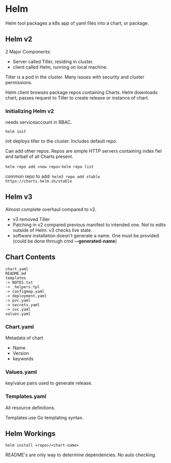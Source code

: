 # Helm

Helm tool packages a k8s app of yaml files into a chart, or package.  

## Helm v2

2 Major Components:

- Server called Tiller, residing in cluster.
- client called Helm, running on local machine.

Tiller is a pod in the cluster.  Many issues with security and cluster permissions.  

Helm client browses package repos containing Charts.   Helm downloads chart, passes request to Tiller to create release or instance of chart.  

### Initializing Helm v2

needs serviceaccount in RBAC.

`helm init`

init deploys tiller to the cluster.  Includes default repo.

Can add other repos.  Repos are simple HTTP servers containing index fiel and tarball of all Charts present.

`helm repo add <new repo>`
`helm repo list`

common repo to add: `helm3 repo add stable https://charts.helm.sh/stable`

## Helm v3

Almost complete overhaul compared to v2.  

- v3 removed Tiller
- Patching in v2 compared previous manifest to intended one.  Not to edits outside of Helm.  v3 checks live state.
- software installation doesn't generate a name.  One must be provided (could be done through cmd **--generated-name**)

## Chart Contents

```
chart.yaml
README.md
templates
-> NOTES.txt
-> _helpers.tpl
-> configmap.yaml
-> deployment.yaml
-> pvc.yaml
-> secrets.yaml
-> svc.yaml
values.yaml
```

### Chart.yaml

Metadata of chart

- Name
- Version
- keywords

### Values.yaml

key/value pairs used to generate release.

### Templates.yaml

All resource definitions.

Templates use Go templating syntax.  

## Helm Workings

`helm install <repo>/<chart-name>`

README's are only way to determine dependencies.  No auto checking.

